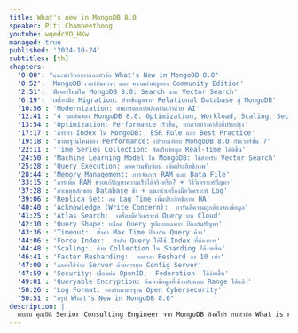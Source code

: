 ```yaml
---
title: What's new in MongoDB 8.0
speaker: Piti Champeethong
youtube: wqedcVO_HKw
managed: true
published: '2024-10-24'
subtitles: [th]
chapters:
  '0:00': "แนะนำวิทยากรและหัวข้อ What's New in MongoDB 8.0"
  '0:52': 'MongoDB เวอร์ชั่นต่างๆ และ ความสำคัญของ Community Edition'
  '2:51': 'ฟีเจอร์ใหม่ใน MongoDB 8.0: Search และ Vector Search'
  '6:19': 'เครื่องมือ Migration: ย้ายข้อมูลจาก Relational Database สู่ MongoDB'
  '10:56': 'Modernization: อัพเกรดแอปพลิเคชั่นเก่าด้วย AI'
  '12:41': '4 จุดเด่นของ MongoDB 8.0: Optimization, Workload, Scaling, Security'
  '13:54': 'Optimization: Performance เร็วขึ้น, ยกตัวอย่างคำสั่งที่ปรับปรุง'
  '17:17': 'การทำ Index ใน MongoDB:  ESR Rule และ Best Practice'
  '19:18': 'มาตรฐานใหม่ของ Performance: เปรียบเทียบ MongoDB 8.0 กับเวอร์ชั่น 7'
  '22:11': 'Time Series Collection: จัดเก็บข้อมูล Real-time ได้ดีขึ้น'
  '24:50': 'Machine Learning Model ใน MongoDB: ใช้สำหรับ Vector Search'
  '25:28': 'Query Execution: ลดความซับซ้อน เพิ่มประสิทธิภาพ'
  '28:44': 'Memory Management: การจัดการ RAM และ Data File'
  '33:15': 'การเพิ่ม RAM ช่วยแก้ปัญหาความเร็วได้จริงหรือ? + วิธีวิเคราะห์ปัญหา'
  '37:28': 'สาเหตุหลักของ Database ช้า + แนะนำเครื่องมือวิเคราะห์ Log'
  '39:06': 'Replica Set: ลด Lag Time เพิ่มประสิทธิภาพ HA'
  '40:40': 'Acknowledge (Write Concern):  การันตีความถูกต้องของข้อมูล'
  '41:25': 'Atlas Search:  เครื่องมือวิเคราะห์ Query บน Cloud'
  '42:30': 'Query Shape: บล็อค Query รูปแบบเฉพาะ ป้องกันปัญหา'
  '43:36': 'Timeout:  ตั้งค่า Max Time ป้องกัน Query ค้าง'
  '44:06': 'Force Index:  บังคับ Query ให้ใช้ Index ที่ต้องการ'
  '44:48': 'Scaling:  ย้าย Collection ใน Sharding ได้ง่ายขึ้น'
  '46:41': 'Faster Resharding:  ลดเวลา Reshard ลง 10 เท่า'
  '47:00': 'ลดค่าใช้จ่าย Server ด้วยการยุบ Config Server'
  '47:59': 'Security: เชื่อมต่อ OpenID,  Federation  ได้ง่ายขึ้น'
  '49:01': 'Queryable Encryption: ค้นหาข้อมูลที่เข้ารหัสแบบ Range ได้แล้ว'
  '50:26': 'Log Format: รองรับมาตรฐาน Open Cybersecurity'
  '50:51': "สรุป What's New in MongoDB 8.0"
description: |
  พบกับ คุณปิติ Senior Consulting Engineer จาก MongoDB สิงคโปร์ กับหัวข้อ What is new in MongoDB 8.0 เรียนรู้เกี่ยวกับฟีเจอร์ใหม่ๆ ที่น่าสนใจใน MongoDB เวอร์ชัน 8.0 ไม่ว่าจะเป็นเรื่องประสิทธิภาพการทำงานที่ดีขึ้น เครื่องมือ migration ที่ใช้งานง่ายขึ้น รวมถึงการปรับปรุงด้านความปลอดภัย  มาดูกันว่าฟีเจอร์เหล่านี้จะช่วยเพิ่มประสิทธิภาพและความสะดวกสบายในการทำงานกับ MongoDB ได้อย่างไรบ้าง
---
```

